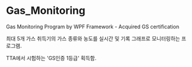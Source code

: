 # Gas_Monitoring
Gas Monitoring Program by WPF Framework - Acquired GS certification

최대 5개 가스 취득기의 가스 종류와 농도를 실시간 및 기록 그래프로 모니터링하는 프로그램.

TTA에서 시험하는 'GS인증 1등급' 획득함.
